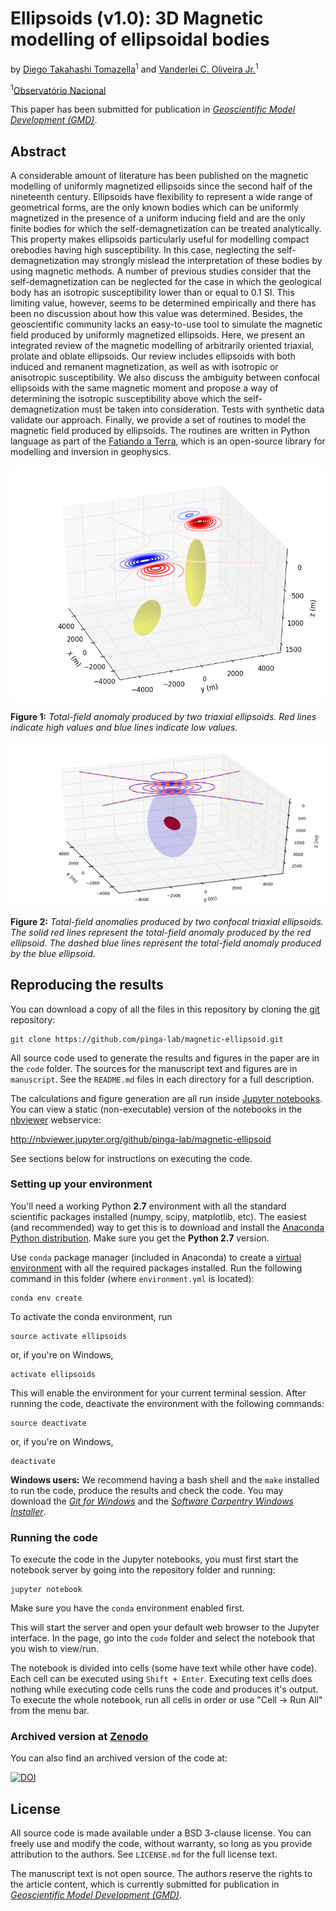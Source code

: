 # Ellipsoids (v1.0): 3D Magnetic modelling of ellipsoidal bodies

by
[Diego Takahashi Tomazella](http://www.pinga-lab.org/people/tomazella.html)<sup>1</sup> and
[Vanderlei C. Oliveira Jr.](http://www.pinga-lab.org/people/oliveira-jr.html)<sup>1</sup>

<sup>1</sup>[Observatório Nacional](http://www.on.br/index.php/pt-br/)

This paper has been submitted for publication in
[*Geoscientific Model Development (GMD)*](http://www.geoscientific-model-development.net/).


## Abstract

A considerable amount of literature has been published on the magnetic
modelling of uniformly magnetized ellipsoids since the second half of
the nineteenth century. Ellipsoids have flexibility to represent a wide
range of geometrical forms, are the only known bodies which can be
uniformly magnetized in the presence of a uniform inducing field and
are the only finite bodies for which the self-demagnetization can be treated
analytically. This property makes ellipsoids particularly useful for
modelling compact orebodies having high susceptibility. In this case,
neglecting the self-demagnetization may strongly mislead the interpretation
of these bodies by using magnetic methods. A number of previous studies
consider that the self-demagnetization can be neglected for the case in
which the geological body has an isotropic susceptibility lower than or
equal to 0.1 SI. This limiting value, however, seems to be determined
empirically and there has been no discussion about how this value was
determined. Besides, the geoscientific community lacks an easy-to-use
tool to simulate the magnetic field produced by uniformly magnetized
ellipsoids. Here, we present an integrated review of the magnetic
modelling of arbitrarily oriented triaxial, prolate and oblate
ellipsoids. Our review includes ellipsoids with both induced and
remanent magnetization, as well as with isotropic or anisotropic
susceptibility. We also discuss the ambiguity between confocal ellipsoids
with the same magnetic moment and propose a
way of determining the isotropic susceptibility above which the
self-demagnetization must be taken into consideration. Tests with
synthetic data validate our approach. Finally, we provide a set
of routines to model the magnetic field produced
by ellipsoids. The routines are written in Python language as
part of the [Fatiando a Terra](http://www.fatiando.org/index.html),
which is an open-source library for modelling and inversion in geophysics.

![](manuscript/figures/f07.png)

**Figure 1:** *Total-field anomaly produced by two triaxial ellipsoids.
Red lines indicate high values and blue lines indicate low values.*


![](manuscript/figures/f08.png)

**Figure 2:** *Total-field anomalies produced by two confocal triaxial ellipsoids.
The solid red lines represent the total-field anomaly produced by the red ellipsoid.
The dashed blue lines represent the total-field anomaly produced by the blue ellipsoid.*


## Reproducing the results

You can download a copy of all the files in this repository by cloning the
[git](https://git-scm.com/) repository:

    git clone https://github.com/pinga-lab/magnetic-ellipsoid.git


All source code used to generate the results and figures in the paper are in
the `code` folder. The sources for the manuscript text and figures are in `manuscript`.
See the `README.md` files in each directory for a full description.

The calculations and figure generation are all run inside
[Jupyter notebooks](http://jupyter.org/).
You can view a static (non-executable) version of the notebooks in the
[nbviewer](https://nbviewer.jupyter.org/) webservice:

http://nbviewer.jupyter.org/github/pinga-lab/magnetic-ellipsoid

See sections below for instructions on executing the code.


### Setting up your environment

You'll need a working Python **2.7** environment with all the standard
scientific packages installed (numpy, scipy, matplotlib, etc).  The easiest
(and recommended) way to get this is to download and install the
[Anaconda Python distribution](http://continuum.io/downloads#all).
Make sure you get the **Python 2.7** version.

Use `conda` package manager (included in Anaconda) to create a
[virtual environment](https://conda.io/docs/using/envs.html) with
all the required packages installed.
Run the following command in this folder (where `environment.yml`
is located):

    conda env create

To activate the conda environment, run

    source activate ellipsoids

or, if you're on Windows,

    activate ellipsoids

This will enable the environment for your current terminal session.
After running the code, deactivate the environment with the following
commands:

    source deactivate

or, if you're on Windows,

    deactivate


**Windows users:** We recommend having a bash shell and the `make` installed
to run the code, produce the results and check the code. You may download the
[*Git for Windows*](https://git-for-windows.github.io/) and the
[*Software Carpentry Windows Installer*](https://github.com/swcarpentry/windows-installer/releases).


### Running the code

To execute the code in the Jupyter notebooks, you must first start the
notebook server by going into the repository folder and running:

    jupyter notebook

Make sure you have the `conda` environment enabled first.

This will start the server and open your default web browser to the Jupyter
interface. In the page, go into the `code` folder and select the
notebook that you wish to view/run.

The notebook is divided into cells (some have text while other have code).
Each cell can be executed using `Shift + Enter`.
Executing text cells does nothing while executing code cells runs the code
and produces it's output.
To execute the whole notebook, run all cells in order or use "Cell -> Run All"
from the menu bar.


### Archived version at [Zenodo](https://zenodo.org/)

You can also find an archived version of the code at:

[![DOI](https://zenodo.org/badge/82968960.svg)](https://zenodo.org/badge/latestdoi/82968960)


## License

All source code is made available under a BSD 3-clause license.  You can freely
use and modify the code, without warranty, so long as you provide attribution
to the authors.  See `LICENSE.md` for the full license text.

The manuscript text is not open source. The authors reserve the rights to the
article content, which is currently submitted for publication in
[*Geoscientific Model Development (GMD)*](http://www.geoscientific-model-development.net/).

